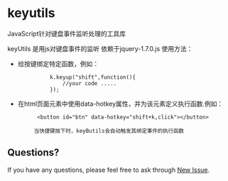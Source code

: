 keyutils
========

JavaScript针对键盘事件监听处理的工具库

 keyUtils 是用js对键盘事件的监听
  依赖于jquery-1.7.0.js
  使用方法：
* 给按键绑定特定函数，例如：
 

 				k.keyup("shift",function(){
 					//your code .....
 				});
 
* 在html页面元素中使用data-hotkey属性，并为该元素定义执行函数.例如：

 			<button id="btn" data-hotkey="shift+k,click"></button>
 			
           当快捷键按下时，keyButils会自动触发其绑定事件的执行函数
## Questions?

If you have any questions, please feel free to ask through [New Issue](https://github.com/Ryan724/keyutils/issues/new).
